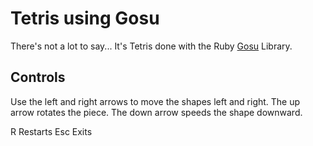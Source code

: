 # Tetris using Gosu

There's not a lot to say... It's Tetris done with the Ruby
[Gosu](http:http://www.libgosu.org/) Library.

## Controls

Use the left and right arrows to move the shapes left and right.
The up arrow rotates the piece.
The down arrow speeds the shape downward.

R   Restarts
Esc Exits
